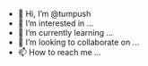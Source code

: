 - 👋 Hi, I’m @tumpush
- 👀 I’m interested in ...
- 🌱 I’m currently learning ...
- 💞️ I’m looking to collaborate on ...
- 📫 How to reach me ...

<!---
tumpush/tumpush is a ✨ special ✨ repository because its `README.md` (this file) appears on your GitHub profile.
You can click the Preview link to take a look at your changes.
--->
